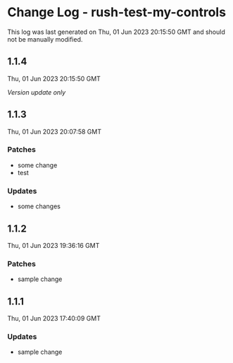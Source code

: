 # Change Log - rush-test-my-controls

This log was last generated on Thu, 01 Jun 2023 20:15:50 GMT and should not be manually modified.

## 1.1.4
Thu, 01 Jun 2023 20:15:50 GMT

_Version update only_

## 1.1.3
Thu, 01 Jun 2023 20:07:58 GMT

### Patches

- some change
- test

### Updates

- some changes

## 1.1.2
Thu, 01 Jun 2023 19:36:16 GMT

### Patches

- sample change

## 1.1.1
Thu, 01 Jun 2023 17:40:09 GMT

### Updates

- sample change

